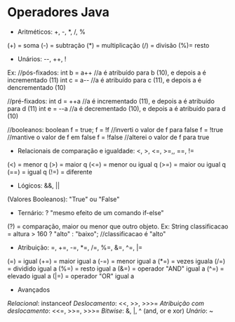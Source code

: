 # Operadores Java

- Aritméticos:  +, -, *, /, % 

(+) = soma
(-) = subtração
(*) = multiplicação
(/) = divisão
(%)= resto

- Unários: --, ++, !

Ex:
//pós-fixados:
int b = a++         //a é atribuído para b (10), e depois a é incrementado (11)
int c = a--        //a é atribuído para c (11), e depois a é dencrementado (10)

//pré-fixados:
int d = ++a       //a é incrementado (11), e depois a é atribuído para d (11)
int e = --a       //a é decrementado (10), e depois a é atribuído para d (10)

//booleanos:
boolean f = true;
f = !f              //inverti o valor de f para false
f = !true           //mantive o valor de f em false
f = !false          //alterei o valor de f para true


- Relacionais de comparação e igualdade: <, >, <=, >=,, ==, !=

(<) = menor q
(>) = maior q
(<=) = menor ou igual q
(>=) = maior ou igual q
(==) = igual q
(!=) = diferente

- Lógicos: &&, ||

(Valores Booleanos): "True" ou "False"

- Ternário: ? "mesmo efeito de um comando if-else"

(?) = comparação, maior ou menor que outro objeto.
Ex: String classificacao = altura > 160 ? "alto" : "baixo";  //classificacao é "alto"

- Atribuição: =, +=, -=, *=, /=, %=, &=, ^=, |=

(=) = igual
(+=) = maior igual a
(-=) = menor igual a
(*=) = vezes iguala 
(/=) = dividido igual a
(%=) = resto igual a
(&=) = operador "AND" igual a
(^=) = elevado igual a
(|=) = operador "OR" igual a

- Avançados

*Relacional*: instanceof
*Deslocamento*: <<, >>, >>>=
*Atribuição com deslocamento*: <<=, >>=, >>>=
*Bitwise*: &, |, ^ (and, or e xor)
*Unário*: ~
